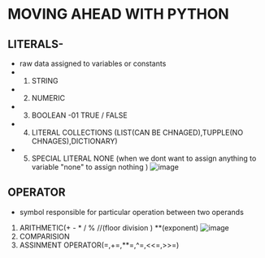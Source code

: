 # MOVING AHEAD WITH PYTHON
## LITERALS-
- raw data assigned to variables or constants 
- 1. STRING 
- 2. NUMERIC 
- 3. BOOLEAN -01 TRUE / FALSE
- 4. LITERAL COLLECTIONS (LIST(CAN BE CHNAGED),TUPPLE(NO CHNAGES),DICTIONARY)
- 5. SPECIAL LITERAL NONE (when we dont want to assign anything to variable "none" to assign nothing )
 ![image](https://user-images.githubusercontent.com/79741191/177002839-6fbde3c7-761c-485a-b679-0a8c5cff61c4.png)


## OPERATOR 


- symbol responsible for particular operation between two operands 
1. ARITHMETIC(+ - * / % //(floor division ) **(exponent)
![image](https://user-images.githubusercontent.com/79741191/177002982-c4b7d21d-0d3a-4a32-8d68-4fd62ef5ed30.png)
3. COMPARISION
4. ASSINMENT OPERATOR(=,+=,**=,^=,<<=,>>=)

